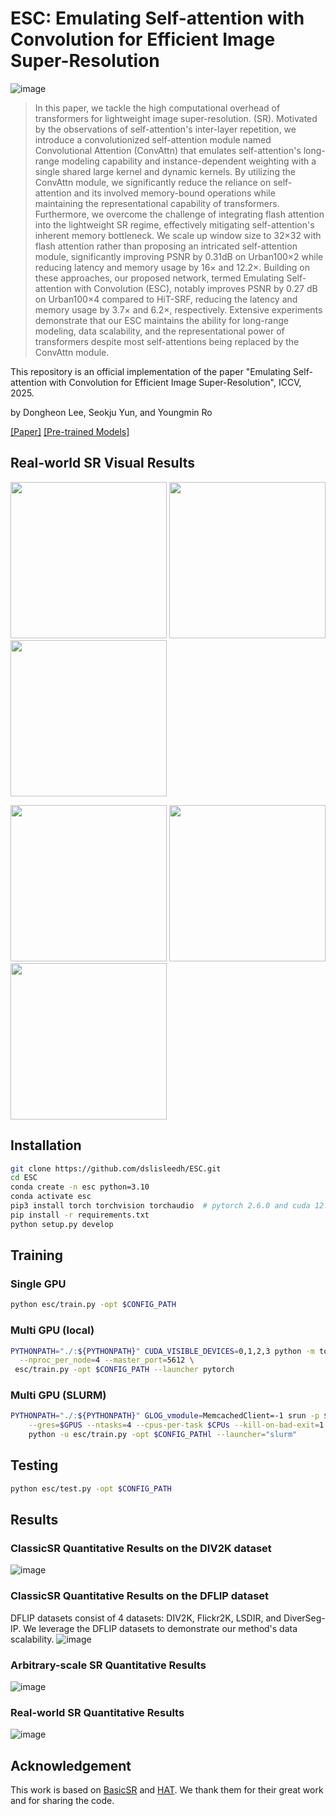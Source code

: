 # ESC: Emulating Self-attention with Convolution for Efficient Image Super-Resolution

![image](https://github.com/dslisleedh/ESC/blob/main/figs/teaser.png)

>In this paper, we tackle the high computational overhead of transformers for lightweight image super-resolution. (SR). Motivated by the observations of self-attention's inter-layer repetition, we introduce a convolutionized self-attention module named Convolutional Attention (ConvAttn) that emulates self-attention's long-range modeling capability and instance-dependent weighting with a single shared large kernel and dynamic kernels. By utilizing the ConvAttn module, we significantly reduce the reliance on self-attention and its involved memory-bound operations while maintaining the representational capability of transformers. Furthermore, we overcome the challenge of integrating flash attention into the lightweight SR regime, effectively mitigating self-attention's inherent memory bottleneck. We scale up window size to 32×32 with flash attention rather than proposing an intricated self-attention module, significantly improving PSNR by 0.31dB on Urban100×2 while reducing latency and memory usage by 16× and 12.2×. Building on these approaches, our proposed network, termed Emulating Self-attention with Convolution (ESC), notably improves PSNR by 0.27 dB on Urban100×4 compared to HiT-SRF, reducing the latency and memory usage by 3.7× and 6.2×, respectively. Extensive experiments demonstrate that our ESC maintains the ability for long-range modeling, data scalability, and the representational power of transformers despite most self-attentions being replaced by the ConvAttn module.

This repository is an official implementation of the paper "Emulating Self-attention with Convolution for Efficient Image Super-Resolution", ICCV, 2025.

by Dongheon Lee, Seokju Yun, and Youngmin Ro

[[Paper]](https://arxiv.org/abs/2503.06671) [[Pre-trained Models]](https://github.com/dslisleedh/ESC/releases/tag/1.0.0)

## Real-world SR Visual Results
[<img src="figs/imgsli1.png" height="250"/>](https://imgsli.com/MzY1MTE3) [<img src="figs/imgsli2.png" height="250"/>](https://imgsli.com/MzY1MTI1) [<img src="figs/imgsli3.png" height="250"/>](https://imgsli.com/MzY1MTI4)  

[<img src="figs/imgsli4.png" height="250"/>](https://imgsli.com/MzY1MTMx) [<img src="figs/imgsli5.png" height="250"/>](https://imgsli.com/MzY1MTM3) [<img src="figs/imgsli6.png" height="250"/>](https://imgsli.com/MzY1MTQy)

## Installation

```bash
git clone https://github.com/dslisleedh/ESC.git
cd ESC
conda create -n esc python=3.10
conda activate esc
pip3 install torch torchvision torchaudio  # pytorch 2.6.0 and cuda 12.4
pip install -r requirements.txt 
python setup.py develop
```

## Training

### Single GPU
```bash
python esc/train.py -opt $CONFIG_PATH
```

### Multi GPU (local)
```bash
PYTHONPATH="./:${PYTHONPATH}" CUDA_VISIBLE_DEVICES=0,1,2,3 python -m torch.distributed.launch\
  --nproc_per_node=4 --master_port=5612 \
 esc/train.py -opt $CONFIG_PATH --launcher pytorch
```

### Multi GPU (SLURM)
```bash
PYTHONPATH="./:${PYTHONPATH}" GLOG_vmodule=MemcachedClient=-1 srun -p $PARTITION --mpi=pmi2 \
    --gres=$GPUS --ntasks=4 --cpus-per-task $CPUs --kill-on-bad-exit=1 \
    python -u esc/train.py -opt $CONFIG_PATHl --launcher="slurm" 
```

## Testing
```bash
python esc/test.py -opt $CONFIG_PATH
```

## Results

### ClassicSR Quantitative Results on the DIV2K dataset
![image](https://github.com/dslisleedh/ESC/blob/main/figs/MainDIV2K.png)

### ClassicSR Quantitative Results on the DFLIP dataset
DFLIP datasets consist of 4 datasets: DIV2K, Flickr2K, LSDIR, and DiverSeg-IP.
We leverage the DFLIP datasets to demonstrate our method's data scalability.
![image](https://github.com/dslisleedh/ESC/blob/main/figs/DFLIPQuantitative.png)

### Arbitrary-scale SR Quantitative Results
![image](https://github.com/dslisleedh/ESC/blob/main/figs/ArbQuantitative.png?raw=true)

### Real-world SR Quantitative Results
![image](https://github.com/dslisleedh/ESC/blob/main/figs/RealWorldQuantitative.png?raw=true)

## Acknowledgement
This work is based on [BasicSR](https://github.com/XPixelGroup/BasicSR) and [HAT](https://github.com/XPixelGroup/HAT). We thank them for their great work and for sharing the code.

